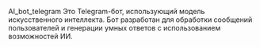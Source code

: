 AI_bot_telegram
Это Telegram-бот, использующий модель искусственного интеллекта. Бот разработан для обработки сообщений пользователей и генерации умных ответов с использованием возможностей ИИ.

